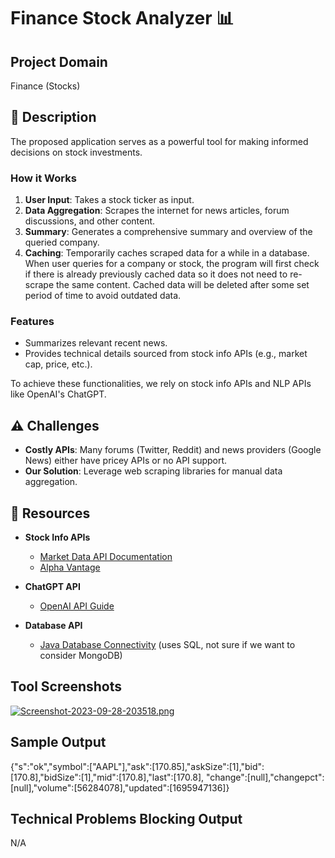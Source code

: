 # Finance Stock Analyzer :bar_chart:

## Project Domain
Finance (Stocks)

## :pencil: Description
The proposed application serves as a powerful tool for making informed decisions on stock investments.

### How it Works
1. **User Input**: Takes a stock ticker as input.
2. **Data Aggregation**: Scrapes the internet for news articles, forum discussions, and other content.
3. **Summary**: Generates a comprehensive summary and overview of the queried company.
4. **Caching**: Temporarily caches scraped data for a while in a database. When user queries for a company or stock, the program will first check if there is already previously cached data so it does not need to re-scrape the same content. Cached data will be deleted after some set period of time to avoid outdated data.

### Features
- Summarizes relevant recent news. 
- Provides technical details sourced from stock info APIs (e.g., market cap, price, etc.).

To achieve these functionalities, we rely on stock info APIs and NLP APIs like OpenAI's ChatGPT.

## :warning: Challenges
- **Costly APIs**: Many forums (Twitter, Reddit) and news providers (Google News) either have pricey APIs or no API support.
- **Our Solution**: Leverage web scraping libraries for manual data aggregation.

## :link: Resources
- **Stock Info APIs**
    - [Market Data API Documentation](https://docs.marketdata.app/api)
    - [Alpha Vantage](https://www.alphavantage.co)

- **ChatGPT API**
    - [OpenAI API Guide](https://platform.openai.com/docs/guides/gpt)

- **Database API**
  - [Java Database Connectivity](https://docs.oracle.com/javase/tutorial/jdbc/basics/index.html) (uses SQL, not sure if we want to consider MongoDB)

## Tool Screenshots
[![Screenshot-2023-09-28-203518.png](https://i.postimg.cc/KvTgCgw9/Screenshot-2023-09-28-203518.png)](https://postimg.cc/56x0Cjxv)

## Sample Output
{"s":"ok","symbol":["AAPL"],"ask":[170.85],"askSize":[1],"bid":[170.8],"bidSize":[1],"mid":[170.8],"last":[170.8],
"change":[null],"changepct":[null],"volume":[56284078],"updated":[1695947136]}

## Technical Problems Blocking Output
N/A